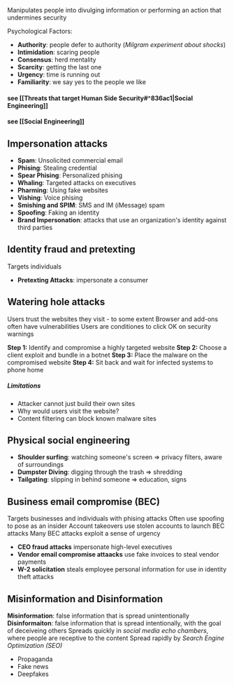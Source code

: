 Manipulates people into divulging information or performing an action that undermines security

Psychological Factors:
- **Authority**: people defer to authority (*Milgram experiment about shocks*)
- **Intimidation**: scaring people
- **Consensus**: herd mentality
- **Scarcity**: getting the last one
- **Urgency**: time is running out
- **Familiarity**: we say yes to the people we like
#### see [[Threats that target Human Side Security#^836ac1|Social Engineering]]

#### see [[Social Engineering]]

## Impersonation attacks

- **Spam**: Unsolicited commercial email
- **Phising**: Stealing credential
- **Spear Phising**: Personalized phising
- **Whaling**: Targeted attacks on executives
- **Pharming**: Using fake websites
- **Vishing**: Voice phising
- **Smishing and SPIM**: SMS and IM (iMessage) spam
- **Spoofing**: Faking an identity
- **Brand Impersonation**: attacks that use an organization's identity against third parties

## Identity fraud and pretexting
Targets individuals

- **Pretexting Attacks**: impersonate a consumer

## Watering hole attacks

Users trust the websites they visit - to some extent
Browser and add-ons often have vulnerabilities
Users are conditiones to click OK on security warnings

**Step 1:**
Identify and compromise a highly targeted website
**Step 2:**
Choose a client exploit and bundle in a botnet
**Step 3:**
Place the malware on the compromised website
**Step 4:**
Sit back and wait for infected systems to phone home
##### Limitations
- Attacker cannot just build their own sites
- Why would users visit the website?
- Content filtering can block known malware sites


## Physical social engineering

- **Shoulder surfing**: watching someone's screen => privacy filters, aware of surroundings
- **Dumpster Diving**: digging through the trash => shredding
- **Tailgating**: slipping in behind someone => education, signs

## Business email compromise (BEC)
Targets businesses and individuals with phising attacks
Often use spoofing to pose as an insider
Account takeovers use stolen accounts to launch BEC attacks
Many BEC attacks exploit a sense of urgency
- **CEO fraud attacks** impersonate high-level executives
- **Vendor email compromise attaacks** use fake invoices to steal vendor payments
- **W-2 solicitation** steals employee personal information for use in identity theft attacks

## Misinformation and Disinformation

**Misinformation**: false information that is spread unintentionally
**Disinformaiton**: false information that is spread intentionally, with the goal of deceiveing others
Spreads quickly in *social media echo chambers*, where people are receptive to the content
Spread rapidly by *Search Engine Optimization (SEO)*
- Propaganda
- Fake news
- Deepfakes